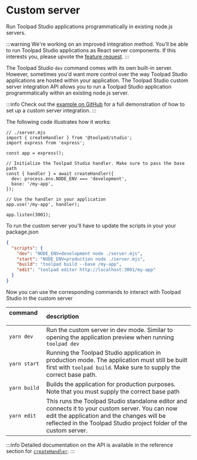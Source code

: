 # Custom server

<p class="description">Run Toolpad Studio applications programmatically in existing node.js servers.</p>

:::warning
We're working on an improved integration method. You'll be able to run Toolpad Studio applications as React server components. If this interests you, please upvote the [feature request](https://github.com/mui/mui-toolpad/issues/3012).
:::

The Toolpad Studio `dev` command comes with its own built-in server. However, sometimes you'd want more control over the way Toolpad Studio applications are hosted within your application. The Toolpad Studio custom server integration API allows you to run a Toolpad Studio application programmatically within an existing node.js server.

:::info
Check out the [example on GitHub](https://github.com/mui/mui-toolpad/tree/master/examples/custom-server) for a full demonstration of how to set up a custom server integration.
:::

The following code illustrates how it works:

```tsx
// ./server.mjs
import { createHandler } from '@toolpad/studio';
import express from 'express';

const app = express();

// Initialize the Toolpad Studio handler. Make sure to pass the base path
const { handler } = await createHandler({
  dev: process.env.NODE_ENV === 'development',
  base: '/my-app',
});

// Use the handler in your application
app.use('/my-app', handler);

app.listen(3001);
```

To run the custom server you'll have to update the scripts in your your package.json

```json
{
  "scripts": {
    "dev": "NODE_ENV=development node ./server.mjs",
    "start": "NODE_ENV=production node ./server.mjs",
    "build": "toolpad build --base /my-app",
    "edit": "toolpad editor http://localhost:3001/my-app"
  }
}
```

Now you can use the corresponding commands to interact with Toolpad Studio in the custom server

| command &nbsp;&nbsp;&nbsp;&nbsp;&nbsp;&nbsp;&nbsp;&nbsp; | description                                                                                                                                                                                                         |
| :------------------------------------------------------- | :------------------------------------------------------------------------------------------------------------------------------------------------------------------------------------------------------------------ |
| `yarn dev`                                               | Run the custom server in dev mode. Similar to opening the application preview when running `toolpad dev`                                                                                                            |
| `yarn start`                                             | Running the Toolpad Studio application in production mode. The application must still be built first with `toolpad build`. Make sure to supply the correct base path.                                               |
| `yarn build`                                             | Builds the application for production purposes. Note that you must supply the correct base path                                                                                                                     |
| `yarn edit`                                              | This runs the Toolpad Studio standalone editor and connects it to your custom server. You can now edit the application and the changes will be reflected in the Toolpad Studio project folder of the custom server. |

:::info
Detailed documentation on the API is available in the reference section for [`createHandler`](/toolpad/studio/reference/api/create-handler/).
:::
